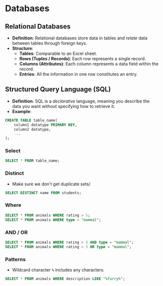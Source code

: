 # Databases

## Relational Databases

- **Definition**: Relational databases store data in tables and *relate* data between tables through foreign keys.
- **Structure**:
  - **Tables**: Comparable to an Excel sheet.
  - **Rows (Tuples / Records)**: Each row represents a single record.
  - **Columns (Attributes)**: Each column represents a data field within the record.
  - **Entries**: All the information in one row constitutes an entry.

## Structured Query Language (SQL)

- **Definition**: SQL is a *declarative* language, meaning you describe the data you want without specifying how to retrieve it.
- **Example**:

```sql
CREATE TABLE table_name(
    column1 datatype PRIMARY KEY,
    column2 datatype,
    ...
);
```

### Select

```sql
SELECT * FROM table_name;
```

### Distinct

- Make sure we don't get duplicate sets/

```sql
SELECT DISTINCT name FROM students;
```

### Where

```sql
SELECT * FROM animals WHERE rating > 5;
SELECT * FROM animals WHERE type = "mammal";
```

### AND / OR

```sql
SELECT * FROM animals WHERE rating > 5 AND type = "mammal";
SELECT * FROM animals WHERE rating > 5 OR type = "mammal";
```

### Patterns

- Wildcard character `%` includes any characters.

```sql
SELECT * FROM animals WHERE description LIKE "%furry%";
```
